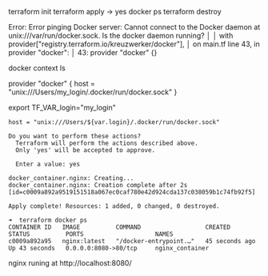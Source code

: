 terraform init
terraform apply -> yes
docker ps
terraform destroy


Error: Error pinging Docker server: Cannot connect to the Docker daemon at unix:///var/run/docker.sock. Is the docker daemon running?
│
│   with provider["registry.terraform.io/kreuzwerker/docker"],
│   on main.tf line 43, in provider "docker":
│   43: provider "docker" {}


docker context ls

provider "docker" {
    host = "unix:///Users/my_login/.docker/run/docker.sock"
}

export TF_VAR_login="my_login"

`host = "unix:///Users/${var.login}/.docker/run/docker.sock"`

```
Do you want to perform these actions?
  Terraform will perform the actions described above.
  Only 'yes' will be accepted to approve.

  Enter a value: yes

docker_container.nginx: Creating...
docker_container.nginx: Creation complete after 2s [id=c0009a892a9519151518a067ec0caf780e42d924cda137c038059b1c74fb92f5]

Apply complete! Resources: 1 added, 0 changed, 0 destroyed.
```

```
➜  terraform docker ps
CONTAINER ID   IMAGE          COMMAND                  CREATED          STATUS          PORTS                    NAMES
c0009a892a95   nginx:latest   "/docker-entrypoint.…"   45 seconds ago   Up 43 seconds   0.0.0.0:8080->80/tcp     nginx_container
```

nginx runing at http://localhost:8080/

